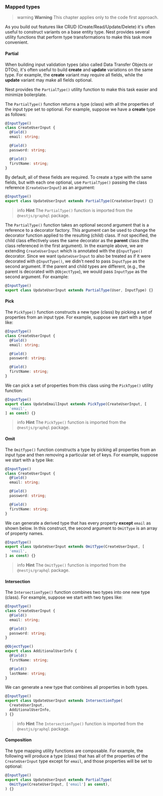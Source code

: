 ### Mapped types

> warning **Warning** This chapter applies only to the code first approach.

As you build out features like CRUD (Create/Read/Update/Delete) it's often useful to construct variants on a base entity type. Nest provides several utility functions that perform type transformations to make this task more convenient.

#### Partial

When building input validation types (also called Data Transfer Objects or DTOs), it's often useful to build **create** and **update** variations on the same type. For example, the **create** variant may require all fields, while the **update** variant may make all fields optional.

Nest provides the `PartialType()` utility function to make this task easier and minimize boilerplate.

The `PartialType()` function returns a type (class) with all the properties of the input type set to optional. For example, suppose we have a **create** type as follows:

```typescript
@InputType()
class CreateUserInput {
  @Field()
  email: string;

  @Field()
  password: string;

  @Field()
  firstName: string;
}
```

By default, all of these fields are required. To create a type with the same fields, but with each one optional, use `PartialType()` passing the class reference (`CreateUserInput`) as an argument:

```typescript
@InputType()
export class UpdateUserInput extends PartialType(CreateUserInput) {}
```

> info **Hint** The `PartialType()` function is imported from the `@nestjs/graphql` package.

The `PartialType()` function takes an optional second argument that is a reference to a decorator factory. This argument can be used to change the decorator function applied to the resulting (child) class. If not specified, the child class effectively uses the same decorator as the **parent** class (the class referenced in the first argument). In the example above, we are extending `CreateUserInput` which is annotated with the `@InputType()` decorator. Since we want `UpdateUserInput` to also be treated as if it were decorated with `@InputType()`, we didn't need to pass `InputType` as the second argument. If the parent and child types are different, (e.g., the parent is decorated with `@ObjectType`), we would pass `InputType` as the second argument. For example:

```typescript
@InputType()
export class UpdateUserInput extends PartialType(User, InputType) {}
```

#### Pick

The `PickType()` function constructs a new type (class) by picking a set of properties from an input type. For example, suppose we start with a type like:

```typescript
@InputType()
class CreateUserInput {
  @Field()
  email: string;

  @Field()
  password: string;

  @Field()
  firstName: string;
}
```

We can pick a set of properties from this class using the `PickType()` utility function:

```typescript
@InputType()
export class UpdateEmailInput extends PickType(CreateUserInput, [
  'email',
] as const) {}
```

> info **Hint** The `PickType()` function is imported from the `@nestjs/graphql` package.

#### Omit

The `OmitType()` function constructs a type by picking all properties from an input type and then removing a particular set of keys. For example, suppose we start with a type like:

```typescript
@InputType()
class CreateUserInput {
  @Field()
  email: string;

  @Field()
  password: string;

  @Field()
  firstName: string;
}
```

We can generate a derived type that has every property **except** `email` as shown below. In this construct, the second argument to `OmitType` is an array of property names.

```typescript
@InputType()
export class UpdateUserInput extends OmitType(CreateUserInput, [
  'email',
] as const) {}
```

> info **Hint** The `OmitType()` function is imported from the `@nestjs/graphql` package.

#### Intersection

The `IntersectionType()` function combines two types into one new type (class). For example, suppose we start with two types like:

```typescript
@InputType()
class CreateUserInput {
  @Field()
  email: string;

  @Field()
  password: string;
}

@ObjectType()
export class AdditionalUserInfo {
  @Field()
  firstName: string;

  @Field()
  lastName: string;
}
```

We can generate a new type that combines all properties in both types.

```typescript
@InputType()
export class UpdateUserInput extends IntersectionType(
  CreateUserInput,
  AdditionalUserInfo,
) {}
```

> info **Hint** The `IntersectionType()` function is imported from the `@nestjs/graphql` package.

#### Composition

The type mapping utility functions are composable. For example, the following will produce a type (class) that has all of the properties of the `CreateUserInput` type except for `email`, and those properties will be set to optional:

```typescript
@InputType()
export class UpdateUserInput extends PartialType(
  OmitType(CreateUserInput, ['email'] as const),
) {}
```
